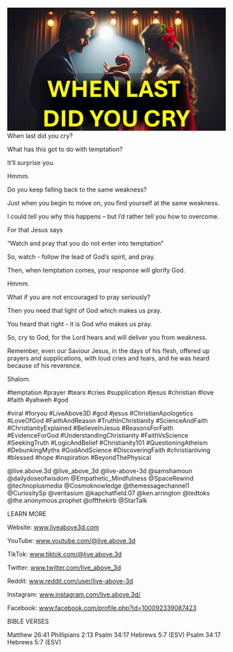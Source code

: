 ![Video cover image](../cover.jpeg "cover-photo")
When last did you cry?

What has this got to do with temptation?

It’ll surprise you.

Hmmm.

Do you keep falling back to the same weakness?

Just when you begin to move on, you find yourself at the same weakness.

I could tell you why this happens – but I’d rather tell you how to overcome.

For that Jesus says

“Watch and pray that you do not enter into temptation”

So, watch - follow the lead of God’s spirit, and pray.

Then, when temptation comes, your response will glorify God.

Hmmm.

What if you are not encouraged to pray seriously?

Then you need that light of God which makes us pray.

You heard that right - it is God who makes us pray.

So, cry to God, for the Lord hears and will deliver you from weakness.

Remember, even our Saviour Jesus, in the days of his flesh,  offered up prayers and supplications, with loud cries and tears, and he was heard because of his reverence.

Shalom.


#temptation #prayer #tears #cries #supplication #jesus #christian #love #faith #yahweh #god 

#viral #foryou #LiveAbove3D #god #jesus #ChristianApologetics #LoveOfGod #FaithAndReason #TruthInChristianity #ScienceAndFaith #ChristianityExplained #BelieveInJesus #ReasonsForFaith #EvidenceForGod #UnderstandingChristianity #FaithVsScience #SeekingTruth #LogicAndBelief #Christianity101 #QuestioningAtheism #DebunkingMyths #GodAndScience #DiscoveringFaith #christianliving #blessed #hope #inspiration #BeyondThePhysical

@live.above.3d @live_above_3d @live-above-3d @samshamoun @dailydoseofwisdom @Empathetic_Mindfulness @SpaceRewind @technoplusmedia @Cosmoknowledge @themessagechannel1 @CuriositySp @veritasium @kapchatfield.07 @ken.arrington @tedtoks @the.anonymous.prophet @offthekirb @StarTalk


LEARN MORE

Website: www.liveabove3d.com

YouTube: www.youtube.com/@live.above.3d

TikTok: www.tiktok.com/@live.above.3d

Twitter: www.twitter.com/live_above_3d

Reddit: www.reddit.com/user/live-above-3d

Instagram: www.instagram.com/live.above.3d/

Facebook: www.facebook.com/profile.php?id=100092339087423


BIBLE VERSES

Matthew 26:41
Phillipians 2:13
Psalm 34:17
Hebrews 5:7 (ESV)
Psalm 34:17
Hebrews 5:7 (ESV)
